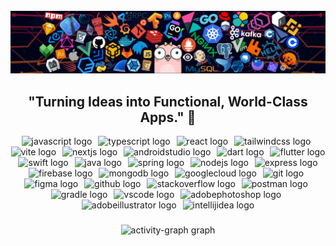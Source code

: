 <br clear="both">
<div align="center">
  <img src="assets/banner2.png" style="max-width: 100%; height: auto;" alt="Banner">
</div>

###

<h2 align="center">
   "Turning Ideas into Functional, World-Class Apps." 🚀
</h2>
<!-- <p align="center"> 
 <img src="https://komarev.com/ghpvc/?username=dineshxo&label=Profile%20views&color=0e75b6&style=flat" alt="dineshxo" />
</p> -->

<div align="center">
  <img src="https://skillicons.dev/icons?i=js" height="40" alt="javascript logo"  />
  <img width="2" />
  <img src="https://skillicons.dev/icons?i=ts" height="40" alt="typescript logo"  />
  <img width="2" />
  <img src="https://cdn.jsdelivr.net/gh/devicons/devicon/icons/react/react-original.svg" height="40" alt="react logo"  />
  <img width="2" />
  <img src="https://skillicons.dev/icons?i=tailwind" height="40" alt="tailwindcss logo"  />
 <img width="2" />
  <img src="https://skillicons.dev/icons?i=vite" height="40" alt="vite logo"  />
  <img width="2" />
  <img src="https://skillicons.dev/icons?i=nextjs" height="40" alt="nextjs logo"  />
  <img width="2" />
  <img src="https://skillicons.dev/icons?i=androidstudio" height="40" alt="androidstudio logo"  />
  <img width="2" />
  <img src="https://skillicons.dev/icons?i=dart" height="40" alt="dart logo"  />
  <img width="2" />
  <img src="https://skillicons.dev/icons?i=flutter" height="40" alt="flutter logo"  />
  <img width="2" />
  <img src="https://skillicons.dev/icons?i=swift" height="40" alt="swift logo"  />
  <img width="2" />
  <img src="https://skillicons.dev/icons?i=java" height="40" alt="java logo"  />
  <img width="2" />
  <img src="https://skillicons.dev/icons?i=spring" height="40" alt="spring logo"  />
  <img width="2" />
  <img src="https://skillicons.dev/icons?i=nodejs" height="40" alt="nodejs logo"  />
  <img width="2" />
  <img src="https://skillicons.dev/icons?i=express" height="40" alt="express logo"  />
<img width="2" />
  <img src="https://skillicons.dev/icons?i=firebase" height="40" alt="firebase logo"  />
  <img width="2" />
  <img src="https://skillicons.dev/icons?i=mongodb" height="40" alt="mongodb logo"  />
 <img width="2" />
  <img src="https://skillicons.dev/icons?i=gcp" height="40" alt="googlecloud logo"  />
  <img width="2" />
  <img src="https://skillicons.dev/icons?i=git" height="40" alt="git logo"  />
  <img width="2" />
  <img src="https://skillicons.dev/icons?i=figma" height="40" alt="figma logo"  />
  <img width="2" />
  <img src="https://skillicons.dev/icons?i=github" height="40" alt="github logo"  />
  <img width="2" />
  <img src="https://skillicons.dev/icons?i=stackoverflow" height="40" alt="stackoverflow logo"  />
 <img width="2" />
  <img src="https://skillicons.dev/icons?i=postman" height="40" alt="postman logo"  />
  <img width="2" />
  <img src="https://skillicons.dev/icons?i=gradle" height="40" alt="gradle logo"  />
  <img width="2" />
  <img src="https://skillicons.dev/icons?i=vscode" height="40" alt="vscode logo"  />
 <img width="2" />
  <img src="https://skillicons.dev/icons?i=ps" height="40" alt="adobephotoshop logo"  />
  <img width="2" />
  <img src="https://skillicons.dev/icons?i=ai" height="40" alt="adobeillustrator logo"  />
  <img width="2" />
  <img src="https://skillicons.dev/icons?i=idea" height="40" alt="intellijidea logo"  />
</div>


###

<div align="center">
  <img src="https://github-readme-activity-graph.vercel.app/graph?username=dineshxo&radius=16&theme=react&area=true&order=5&hide_border=true&hide_title=false&bg_color=00000" height="300" alt="activity-graph graph"  />
</div>

###


###

